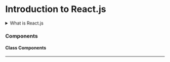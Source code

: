# Introduction to React.js

<details>
<summary>What is React.js</summary>

### Intro

-   React is a JavaScript library for building user interfaces.
-   React is used to build single-page applications.
-   React allows us to create reusable UI components.

Note: You'll need to have Node >= 14 on your local development machine

```
npx create-react-app my-app
cd my-app
npm start
```

or,

```
npm init react-app my-app
```

create-react-app includes built tools such as webpack, Babel, and ESLint.

### Virtual DOM

Instead of manipulating the browser's DOM directly, React creates a virtual DOM in memory, where it does all the necessary manipulating, before making the changes in the browser DOM.
React only changes what needs to be changed!

### Example

[Example of basic inclusion of js file](index.html)

---

</details>

<!-- <details>
<summary>Basics is React.js</summary> -->

### Components

#### Class Components

---

<!-- </details> -->
